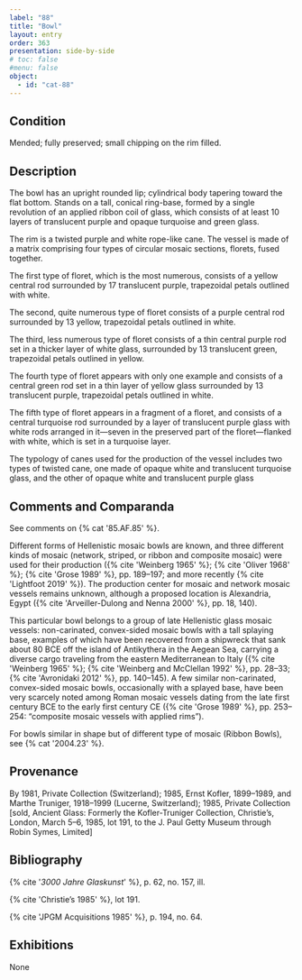 ```yaml
---
label: "88"
title: "Bowl"
layout: entry
order: 363
presentation: side-by-side
# toc: false
#menu: false 
object:
  - id: "cat-88"
---
```


## Condition

Mended; fully preserved; small chipping on the rim filled.

## Description

The bowl has an upright rounded lip; cylindrical body tapering toward the flat bottom. Stands on a tall, conical ring-base, formed by a single revolution of an applied ribbon coil of glass, which consists of at least 10 layers of translucent purple and opaque turquoise and green glass.

The rim is a twisted purple and white rope-like cane. The vessel is made of a matrix comprising four types of circular mosaic sections, florets, fused together.

The first type of floret, which is the most numerous, consists of a yellow central rod surrounded by 17 translucent purple, trapezoidal petals outlined with white.

The second, quite numerous type of floret consists of a purple central rod surrounded by 13 yellow, trapezoidal petals outlined in white.

The third, less numerous type of floret consists of a thin central purple rod set in a thicker layer of white glass, surrounded by 13 translucent green, trapezoidal petals outlined in yellow.

The fourth type of floret appears with only one example and consists of a central green rod set in a thin layer of yellow glass surrounded by 13 translucent purple, trapezoidal petals outlined in white.

The fifth type of floret appears in a fragment of a floret, and consists of a central turquoise rod surrounded by a layer of translucent purple glass with white rods arranged in it—seven in the preserved part of the floret—flanked with white, which is set in a turquoise layer.

The typology of canes used for the production of the vessel includes two types of twisted cane, one made of opaque white and translucent turquoise glass, and the other of opaque white and translucent purple glass

## Comments and Comparanda

See comments on {% cat '85.AF.85' %}.

Different forms of Hellenistic mosaic bowls are known, and three different kinds of mosaic (network, striped, or ribbon and composite mosaic) were used for their production ({% cite 'Weinberg 1965' %}; {% cite 'Oliver 1968' %}; {% cite 'Grose 1989' %}, pp. 189–197; and more recently {% cite 'Lightfoot 2019' %}). The production center for mosaic and network mosaic vessels remains unknown, although a proposed location is Alexandria, Egypt ({% cite 'Arveiller-Dulong and Nenna 2000' %}, pp. 18, 140).

This particular bowl belongs to a group of late Hellenistic glass mosaic vessels: non-carinated, convex-sided mosaic bowls with a tall splaying base, examples of which have been recovered from a shipwreck that sank about 80 BCE off the island of Antikythera in the Aegean Sea, carrying a diverse cargo traveling from the eastern Mediterranean to Italy ({% cite 'Weinberg 1965' %}; {% cite 'Weinberg and McClellan 1992' %}, pp. 28–33; {% cite 'Avronidaki 2012' %}, pp. 140–145). A few similar non-carinated, convex-sided mosaic bowls, occasionally with a splayed base, have been very scarcely noted among Roman mosaic vessels dating from the late first century BCE to the early first century CE ({% cite 'Grose 1989' %}, pp. 253–254: “composite mosaic vessels with applied rims”).

For bowls similar in shape but of different type of mosaic (Ribbon Bowls), see {% cat '2004.23' %}.

## Provenance

By 1981, Private Collection (Switzerland); 1985, Ernst Kofler, 1899–1989, and Marthe Truniger, 1918–1999 (Lucerne, Switzerland); 1985, Private Collection [sold, Ancient Glass: Formerly the Kofler-Truniger Collection, Christie’s, London, March 5–6, 1985, lot 191, to the J. Paul Getty Museum through Robin Symes, Limited]

## Bibliography

{% cite '*3000 Jahre Glaskunst*' %}, p. 62, no. 157, ill.

{% cite 'Christie’s 1985' %}, lot 191.

{% cite 'JPGM Acquisitions 1985' %}, p. 194, no. 64.

## Exhibitions

None